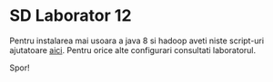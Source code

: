 # SD Laborator 12

Pentru instalarea mai usoara a java 8 si hadoop aveti niste script-uri ajutatoare [aici](./install-scripts/). Pentru orice alte configurari consultati laboratorul.

Spor!